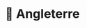 ---
layout: page
title: 🏴󠁧󠁢󠁥󠁮󠁧󠁿 Angleterre
permalink: /destinations/angleterre/
parent: 🌐 Destinations
nav_order: 2
---